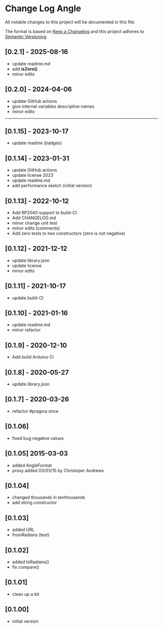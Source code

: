 # Change Log Angle

All notable changes to this project will be documented in this file.

The format is based on [Keep a Changelog](http://keepachangelog.com/)
and this project adheres to [Semantic Versioning](http://semver.org/).


## [0.2.1] - 2025-08-16
- update readme.md
- add **isZero()**
- minor edits

## [0.2.0] - 2024-04-06
- update GitHub actions
- give internal variables descriptive names
- minor edits

----

## [0.1.15] - 2023-10-17
- update readme (badges)

## [0.1.14] - 2023-01-31
- update GitHub actions
- update license 2023
- update readme.md
- add performance sketch (initial version)

## [0.1.13] - 2022-10-12
- Add RP2040 support to build-CI
- Add CHANGELOG.md
- minor change unit test
- minor edits (comments)
- Add zero tests to two constructors (zero is not negative)

## [0.1.12] - 2021-12-12
- update library.json
- update license
- minor edits

## [0.1.11] - 2021-10-17
- update build-CI

## [0.1.10] - 2021-01-16
- update readme.md
- minor refactor

## [0.1.9] - 2020-12-10
- Add build Arduino CI

## [0.1.8] - 2020-05-27
- update library.json

## [0.1.7] - 2020-03-26
- refactor #pragma once

## [0.1.06]
- fixed bug negative values

## [0.1.05] 2015-03-03
- added AngleFormat
- proxy added 03/03/15 by Christoper Andrews

## [0.1.04]
- changed thousands in tenthousands
- add string constructor

## [0.1.03]
- added URL
- fromRadians (test)

## [0.1.02]
- added toRadians()
- fix compare()

## [0.1.01]
- clean up a bit

## [0.1.00]
- initial version

